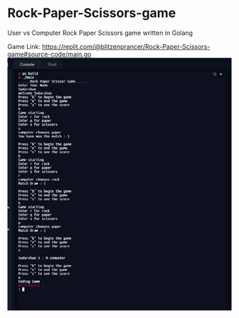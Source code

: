 # Rock-Paper-Scissors-game
User vs Computer Rock Paper Scissors game written in Golang

Game Link: https://replit.com/@blitzenprancer/Rock-Paper-Scissors-game#source-code/main.go
![](images/output.JPG)
